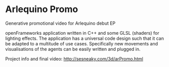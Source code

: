# Arlequino Promo
Generative promotional video for Arlequino debut EP

openFrameworks application written in C++ and some GLSL (shaders) for lighting effects. The application has a universal code design such that it can be adapted to a multitude of use cases. Specifically new movements and visualisations of the agents can be easily written and plugged in. 

Project info and final video: http://sesneaky.com/3d/arPromo.html